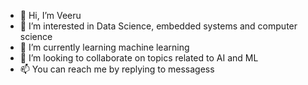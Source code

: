 - 👋 Hi, I’m Veeru
- 👀 I’m interested in Data Science, embedded systems and computer science
- 🌱 I’m currently learning machine learning
- 💞️ I’m looking to collaborate on topics related to AI and ML
- 📫 You can reach me by replying to messagess

<!---
huchcha/huchcha is a ✨ special ✨ repository because its `README.md` (this file) appears on your GitHub profile.
You can click the Preview link to take a look at your changes.
--->
